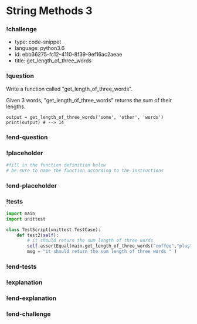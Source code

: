 # String Methods 3

### !challenge

* type: code-snippet
* language: python3.6
* id: ebb36275-fc12-4110-8f39-9ef16ac2aeae
* title: get_length_of_three_words

### !question

Write a function called "get_length_of_three_words".

Given 3 words, "get_length_of_three_words" returns the sum of their lengths.

```
output = get_length_of_three_words('some', 'other', 'words')
print(output) # --> 14
```

### !end-question

### !placeholder

```python
#fill in the function definition below
# be sure to name the function according to the instructions


```

### !end-placeholder

### !tests

```python
import main
import unittest

class TestScript(unittest.TestCase):
    def test2(self):
        # it should return the sum length of three words
        self.assertEqual(main.get_length_of_three_words("coffee","plus","data"), 14,
        msg = "it should return the sum length of three words " )

```

### !end-tests

### !explanation

### !end-explanation

### !end-challenge
